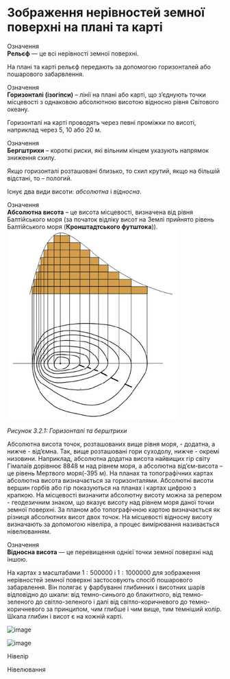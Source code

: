 Зображення нерівностей земної поверхні на плані та карті
========================================================

<div class="eoz-wrap">
<span class="eoz">Означення</span>
<div class="eoz-text">
<b>Рельєф</b> — це всi нерiвностi земної поверхнi.
</div>
</div>


На плані та карті рельєф передають за допомогою горизонталей або пошарового забарвлення.

<div class="eoz-wrap">
<span class="eoz">Означення</span>
<div class="eoz-text">
<b>Горизонталi (iзогiпси)</b> – лiнiї на планi або картi, що з’єднують точки мiсцевостi з однаковою абсолютною висотою вiдносно рiвня Свiтового океану.
</div>
</div>

Горизонталі на карті проводять через певні проміжки по висоті, наприклад через 5, 10 або 20 м.

<div class="eoz-wrap">
<span class="eoz">Означення</span>
<div class="eoz-text">
<b>Бергштрихи</b> – короткi риски, якi вiльним кiнцем указують напрямок зниження схилу.
</div>
</div>


Якщо горизонталі розташовані близько, то схил крутий, якщо на більшій відстані, то – пологий.

Існує два види висоти: *абсолютна* і *відносна*.

<div class="eoz-wrap">
<span class="eoz">Означення</span>
<div class="eoz-text">
<b>Абсолютна висота</b> – це висота мiсцевостi, визначена вiд рiвня <span class="p1">Балтiйського моря</span> (за початок вiдлiку висот на Землi прийнято рiвень <span class="p1">Балтiйського моря</span> (<b>Кронштадтського футштока</b>)).
</div>
</div>

<div class="space">
<div class="center">
<img src="pic5-5.png" width="400px" class="center"/>
<p><i>Рисунок 3.2.1:  Горизонталi та берштрихи</i></p>
</div>
</div>

Абсолютна висота точок, розташованих вище рівня моря, - додатна, а нижче - від’ємна. Так, вище розташовані гори суходолу, нижче - окремі
низовини. Наприклад, абсолютна додатна висота найвищих гір світу
Гімалаїв дорівнює 8848 м над рівнем моря, а абсолютна від’єм-висота – це рівень Мертвого моря(-395 м). На планах та топографічних картах
абсолютна висота визначається за горизонталями. Абсолютні висоти вершин
горбів або гір показуються на планах і картах цифрою з крапкою. На
місцевості визначити абсолютну висоту можна за репером - геодезичним
знаком, що вказує висоту над рівнем моря даної точки земної поверхні. За
планом або топографічною картою визначається як різниця абсолютних висот
двох точок. На місцевості відносну висоту визначають за допомогою
нівеліра, а процес вимірювання називається нівелюванням.

<div class="eoz-wrap">
<span class="eoz">Означення</span>
<div class="eoz-text">
<b>Вiдносна висота</b> — це перевищення однiєї точки земної поверхнi над iншою.
</div>
</div>

На картах з масштабами $1 : 500 000$ і $1 : 1 000 000$ для зображення
нерівностей земної поверхні застосовують спосіб пошарового забарвлення.
Він полягає у фарбуванні глибинних і висотних шарів відповідно до шкали:
від темно-синього до блакитного, від темно-зеленого до світло-зеленого і
далі від світло-коричневого до темно-коричневого за принципом, чим
глибше і чим вище, тим темніший колір. Шкала глибин і висот є на кожній
карті.



![image](pic6)


![image](pic7)


Нівелір


Нівелювання